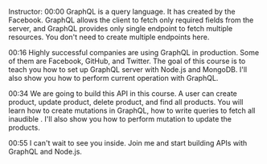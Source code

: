 Instructor: 00:00 GraphQL is a query language. It has created by the Facebook. GraphQL allows the client to fetch only required fields from the server, and GraphQL provides only single endpoint to fetch multiple resources. You don't need to create multiple endpoints here.

00:16 Highly successful companies are using GraphQL in production. Some of them are Facebook, GitHub, and Twitter. The goal of this course is to teach you how to set up GraphQL server with Node.js and MongoDB. I'll also show you how to perform current operation with GraphQL.

00:34 We are going to build this API in this course. A user can create product, update product, delete product, and find all products. You will learn how to create mutations in GraphQL, how to write queries to fetch all inaudible . I'll also show you how to perform mutation to update the products.

00:55 I can't wait to see you inside. Join me and start building APIs with GraphQL and Node.js.